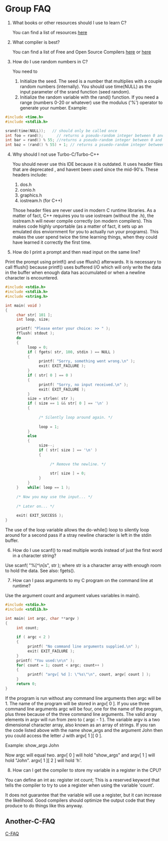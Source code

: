 # Group FAQ

1. What books or other resources should I use to learn C?
  
   You can find a list of resources [here](https://github.com/aleksandar-todorovic/awesome-c#learning-reference-and-tutorials)
 
2. What compiler is best?

   You can find a list of Free and Open Source Compilers [here](https://www.facebook.com/notes/c-programming/a-beginners-guide-to-using-freeopen-source-software-development-tools-and-enviro/676277512460549/) or [here](https://github.com/aleksandar-todorovic/awesome-c#compilers)
  
3. How do I use random numbers in C?
  
   You need to 
    
   1. Initialize the seed. 
    The seed is a number that multiplies with a couple random numbers (internally). You should use time(NULL) as the input parameter of the srand function (seed random). 
   2. Initialize the random variable with the rand() function. 
     If you need a range (numbers 0-20 or whatever) use the modulus ('%') 
     operator to generate your number. Example:
  
```c
#include <time.h>
#include <stdlib.h>

srand(time(NULL));   // should only be called once
int foo = rand();      // returns a pseudo-random integer between 0 and RAND_MAX
int bar = rand() % 55; //returns a pseudo-random integer between 0 and 54
int baz = (rand() % 55) + 1; // returns a psuedo-random integer between 1 and 55
```


4. Why should I not use Turbo-C/Turbo-C++
   
   You should never use this IDE because it is outdated. It uses header files that are deprecated , 
and havent been used since the mid-90's. These headers include:
   
   1. dos.h
   2. conio.h
   3. graphics.h
   4. iostream.h (for C++)
   
   Those header files are never used in modern C runtime libraries. As a matter of fact, 
C++ requires you to use iostream (without the .h), the iostream.h will never compile 
correctly (on modern compilers). This makes code highly unportable (as a matter of fact, 
it sets up an emulated dos enviornment for you to actually run your programs). This 
makes the user spend twice the time learning things, when they could have learned it 
correctly the first time.

5. How do I print a prompt and then read input on the same line?

Print the prompt using printf() and use fflush() afterwards.  It is necessary to call fflush() because printf() uses buffered I/O which will only write the data in the buffer when enough data has accumulated or when a newline character is encountered.

```c
#include <stdio.h>
#include <stdlib.h>
#include <string.h>

int main( void )
{
     char str[ 101 ];
     int loop, size;

     printf( "Please enter your choice: >> " );
     fflush( stdout );
     do
     {
          loop = 0;
          if ( fgets( str, 100, stdin ) == NULL )
          {
               printf( "Sorry, something went wrong.\n" );
               exit( EXIT_FAILURE );
          }
          if ( str[ 0 ] == 0 )
          {
               printf( "Sorry, no input received.\n" );
               exit( EXIT_FAILURE );
          }
          size = strlen( str );
          if ( size == 1 && str[ 0 ] == '\n' )
          {
          
               /* Silently loop around again. */
               
               loop = 1;
          }
          else
          {
               size--;
               if ( str[ size ] == '\n' )
               {
          
                    /* Remove the newline. */
               
                    str[ size ] = 0;
               }
          }
     }    while( loop == 1 );
     
     /* Now you may use the input... */
     
     /* Later on... */
     
     exit( EXIT_SUCCESS );
}
```

The use of the loop variable allows the do-while() loop to silently loop around for a second pass if a stray newline character is left in the stdin buffer.

6. How do I use scanf() to read multiple words instead of just the first word in a character string?

Use scanf( "%[^\n]s", str ); where str is a character array with enough room to hold the data.  See also: fgets().

7. How can I pass arguments to my C program on the command line at runtime?

Use the argument count and argument values variables in main().

```c
#include <stdio.h>
#include <stdlib.h>

int main( int argc, char **argv )
{
     int count;
     
     if ( argc < 2 )
     {
          printf( "No command line arguments supplied.\n" );
          exit( EXIT_FAILURE );
     }
     printf( "You used:\n\n" );
     for( count = 1; count < argc; count++ )
     {
          printf( "argv[ %d ]: \"%s\"\n", count, argv[ count ] );
     }
     return 0;
}
```

If the program is run without any command line arguments then argc will be 1.  The name of the program will be stored in argv[ 0 ].  If you use three command line arguments argc will be four, one for the name of the program, plus three because of the three command line arguments.  The valid array elements in argv will run from zero to ( argc - 1 ).  The variable argv is a two dimensional character array, also known as an array of strings.  If you ran the code listed above with the name show_args and the argument John then you could access the letter J with argv[ 1 ][ 0 ].

Example: show_args John

Now argc will equal two.  argv[ 0 ] will hold "show_args" and argv[ 1 ] will hold "John".  argv[ 1 ][ 2 ] will hold 'h'.

8. How can I get the compiler to store my variable in a register in the CPU?

You can define an int as: register int count;
This is a reserved keyword that tells the compiler to try to use a register when using the variable 'count'.

It does not guarantee that the variable will use a register, but it can increase the likelihood.  Good compilers should optimize the output code that they produce to do things like this anyway.

## Another-C-FAQ

   [C-FAQ](http://c-faq.com/questions.html)
